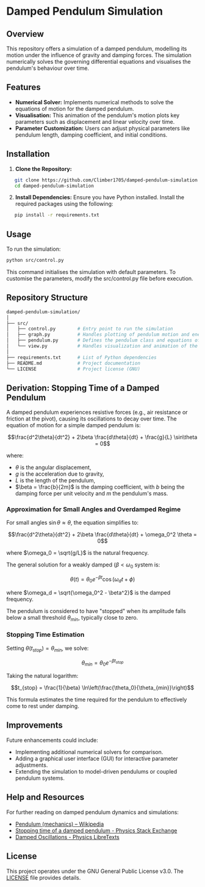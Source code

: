 # Damped Pendulum Simulation
## Overview
This repository offers a simulation of a damped pendulum, modelling its motion under the influence of gravity and damping forces. The simulation numerically solves the governing differential equations and visualises the pendulum's behaviour over time.

## Features
- **Numerical Solver:** Implements numerical methods to solve the equations of motion for the damped pendulum.
- **Visualisation:** This animation of the pendulum's motion plots key parameters such as displacement and linear velocity over time.
 - **Parameter Customization:** Users can adjust physical parameters like pendulum length, damping coefficient, and initial conditions.

## Installation
1. **Clone the Repository:**
```bash
   git clone https://github.com/Climber1705/damped-pendulum-simulation.git
   cd damped-pendulum-simulation
```
2. **Install Dependencies:**
Ensure you have Python installed. Install the required packages using the following:
```bash
   pip install -r requirements.txt
```

## Usage
To run the simulation:
```bash
python src/control.py
```
This command initialises the simulation with default parameters. To customise the parameters, modify the src/control.py file before execution.

## Repository Structure
```graphql
damped-pendulum-simulation/
│
├── src/
│   ├── control.py        # Entry point to run the simulation
│   ├── graph.py          # Handles plotting of pendulum motion and energy graphs
│   ├── pendulum.py       # Defines the pendulum class and equations of motion
│   └── view.py           # Handles visualization and animation of the pendulum
│
├── requirements.txt      # List of Python dependencies
├── README.md             # Project documentation
└── LICENSE               # Project license (GNU)
```

## Derivation: Stopping Time of a Damped Pendulum

A damped pendulum experiences resistive forces (e.g., air resistance or friction at the pivot), causing its oscillations to decay over time. The equation of motion for a simple damped pendulum is:
```math
\frac{d^2\theta}{dt^2} + 2\beta \frac{d\theta}{dt} + \frac{g}{L} \sin\theta = 0
```

where:
- $`\theta`$ is the angular displacement,
- $`g`$ is the acceleration due to gravity,
- $`L`$ is the length of the pendulum,
- $`\beta = \frac{b}{2m}`$ is the damping coefficient, with $`b`$ being the damping force per unit velocity and $`m`$ the pendulum's mass.

### Approximation for Small Angles and Overdamped Regime

For small angles $`\sin\theta \approx \theta`$, the equation simplifies to:

```math
\frac{d^2\theta}{dt^2} + 2\beta \frac{d\theta}{dt} + \omega_0^2 \theta = 0
```
where $`\omega_0 = \sqrt{g/L}`$ is the natural frequency.

The general solution for a weakly damped $`(\beta < \omega_0`$ system is:

```math
\theta(t) = \theta_0 e^{-\beta t} \cos(\omega_d t + \phi)
```

where $`\omega_d = \sqrt{\omega_0^2 - \beta^2}`$ is the damped frequency.

The pendulum is considered to have "stopped" when its amplitude falls below a small threshold $`\theta_{min}`$, typically close to zero.

### Stopping Time Estimation

Setting $`\theta(t_{stop}) = \theta_{min}`$, we solve:

```math
\theta_{min} = \theta_0 e^{-\beta t_{stop}}
```
Taking the natural logarithm:

```math
t_{stop} = \frac{1}{\beta} \ln\left(\frac{\theta_0}{\theta_{min}}\right)
```

This formula estimates the time required for the pendulum to effectively come to rest under damping.

## Improvements
Future enhancements could include:
- Implementing additional numerical solvers for comparison.
- Adding a graphical user interface (GUI) for interactive parameter adjustments.
- Extending the simulation to model-driven pendulums or coupled pendulum systems.

## Help and Resources
For further reading on damped pendulum dynamics and simulations:
- [Pendulum (mechanics) – Wikipedia](https://en.wikipedia.org/wiki/Pendulum_(mechanics))
- [Stopping time of a damped pendulum - Physics Stack Exchange](https://physics.stackexchange.com/questions/621912/stopping-time-of-a-damped-pendulum)
- [Damped Oscillations - Physics LibreTexts](https://phys.libretexts.org/Bookshelves/University_Physics/University_Physics_%28OpenStax%29/Book%3A_University_Physics_I_-_Mechanics_Sound_Oscillations_and_Waves_%28OpenStax%29/15%3A_Oscillations/15.06%3A_Damped_Oscillations)

## License
This project operates under the GNU General Public License v3.0. The [LICENSE](https://choosealicense.com/licenses/gpl-3.0/) file provides details.
